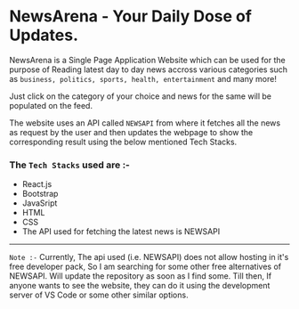 # NewsArena - Your Daily Dose of Updates. 
NewsArena is a Single Page Application Website which can be used for the purpose of Reading latest day to day news accross various categories such as `business, politics, sports, health, entertainment` and many more! 

Just click on the category of your choice and news for the same will be populated on the feed. 

The website uses an API called `NEWSAPI` from where it fetches all the news as request by the user and then updates the webpage to show the corresponding result using the below mentioned Tech Stacks.

### The `Tech Stacks` used are :- 
<ul>
  <li>React.js</li>
  <li>Bootstrap</li>
  <li>JavaSript</li>
  <li>HTML</li>
  <li>CSS</li>
  <li>The API used for fetching the latest news is NEWSAPI</li>
</ul>
<hr>

`Note :-` Currently, The api used (i.e. NEWSAPI) does not allow hosting in it's free developer pack, So I am searching for some other free alternatives of NEWSAPI. Will update the repository as soon as I find some. Till then, If anyone wants to see the website, they can do it using the development server of VS Code or some other similar options.
